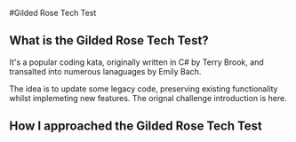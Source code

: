 #Gilded Rose Tech Test

## What is the Gilded Rose Tech Test?

It's a popular coding kata, originally written in C# by Terry Brook, and transalted into numerous lanaguages by Emily Bach.

The idea is to update some legacy code, preserving existing functionality whilst implemeting new features. The orignal challenge introduction is here.

## How I approached the Gilded Rose Tech Test

